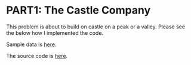 # PART1: The Castle Company

This problem is about to build on castle on a peak or a valley.
Please see the below how I implemented the code.

Sample data is [here](samples.txt).

The source code is [here](Main.java).
